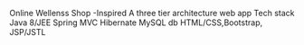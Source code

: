 Online Wellenss Shop -Inspired
A three tier architecture web app
Tech stack
Java 8/JEE
Spring MVC
Hibernate
MySQL db
HTML/CSS,Bootstrap, JSP/JSTL
